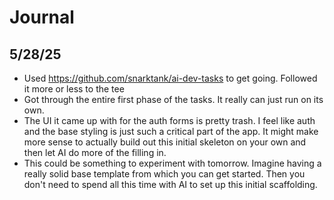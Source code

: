 # Journal

## 5/28/25

- Used https://github.com/snarktank/ai-dev-tasks to get going. Followed it more or less to the tee
- Got through the entire first phase of the tasks. It really can just run on its own.
- The UI it came up with for the auth forms is pretty trash. I feel like auth and the base styling is just such a
  critical part of the app. It might make more sense to actually build out this initial skeleton on your own and then
  let AI do more of the filling in.
- This could be something to experiment with tomorrow. Imagine having a really solid base template from which you can
  get started. Then you don't need to spend all this time with AI to set up this initial scaffolding.

